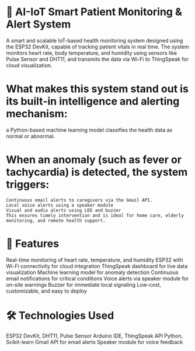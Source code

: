 # 🏥 AI-IoT Smart Patient Monitoring & Alert System
A smart and scalable IoT-based health monitoring system designed using the ESP32 DevKit, capable of tracking patient vitals in real time. The system monitors heart rate, body temperature, and humidity using sensors like Pulse Sensor and DHT11, and transmits the data via Wi-Fi to ThingSpeak for cloud visualization.

# What makes this system stand out is its built-in intelligence and alerting mechanism:
a Python-based machine learning model classifies the health data as normal or abnormal.
# When an anomaly (such as fever or tachycardia) is detected, the system triggers:
    Continuous email alerts to caregivers via the Gmail API.
    Local voice alerts using a speaker module
    Visual and audio alerts using LED and buzzer
    This ensures timely intervention and is ideal for home care, elderly monitoring, and remote health support.
    
# 🔧 Features
Real-time monitoring of heart rate, temperature, and humidity
ESP32 with Wi-Fi connectivity for cloud integration
ThingSpeak dashboard for live data visualization
Machine learning model for anomaly detection
Continuous email notifications for critical conditions
Voice alerts via speaker module for on-site warnings
Buzzer for immediate local signaling
Low-cost, customizable, and easy to deploy

# 🛠️ Technologies Used
ESP32 DevKit, DHT11, Pulse Sensor
Arduino IDE, ThingSpeak API
Python, Scikit-learn
Gmail API for email alerts
Speaker module for voice feedback


